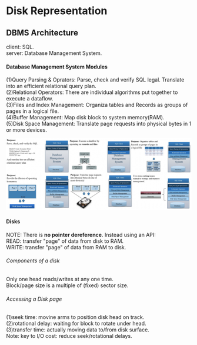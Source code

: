 # Disk Representation 

## DBMS Architecture
client: SQL.  
server: Database Management System.  

#### Database Management System Modules
(1)Query Parsing & Oprators: Parse, check and verify SQL legal. Translate into an efficient relational query plan.  
(2)Relational Operators: There are individual algorithms put together to execute a dataflow.  
(3)Files and Index Management: Organiza tables and Records as groups of pages in a logical file.  
(4)Buffer Management: Map disk block to system memory(RAM).  
(5)Disk Space Management: Translate page requests into physical bytes in 1 or more devices.  

![](./pic/dbms1.png)
#### Disks
NOTE: There is **no pointer dereference**. Instead using an API:  
READ: transfer "page" of data from disk to RAM.   
WRITE: transfer "page" of data from RAM to disk.  

###### Components of a disk
Only one head reads/writes at any one time.  
Block/page size is a multiple of (fixed) sector size.  

###### Accessing a Disk page
(1)seek time: movine arms to position disk head on track.  
(2)rotational delay: waiting for block to rotate under head.  
(3)transfer time: actually moving data to/from disk surface.  
Note: key to I/O cost: reduce seek/rotational delays.  

